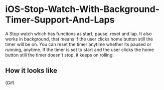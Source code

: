 # iOS-Stop-Watch-With-Background-Timer-Support-And-Laps
A Stop watch which has functions as start, pause, reset and lap. It also works in background, that means if the user clicks home button still the timer will be on.
You can reset the timer anytime whether its paused or running, anytime.
If the timer is set to start and the user clicks the home button still the timer doesn't stop, it keeps on rolling.

## How it looks like
(Gif)

